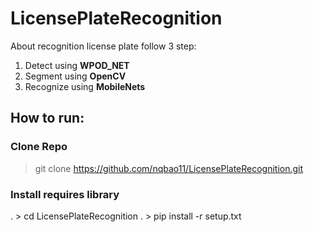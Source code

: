 # LicensePlateRecognition
About recognition license plate follow 3 step:
1. Detect using **WPOD_NET**
2. Segment using **OpenCV**
3. Recognize using  **MobileNets**
## How to run:

### Clone Repo
> git clone https://github.com/nqbao11/LicensePlateRecognition.git
### Install requires library
. > cd LicensePlateRecognition
. > pip install -r setup.txt
